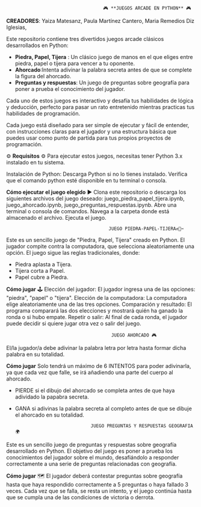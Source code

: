                                         🎮 **JUEGOS ARCADE EN PYTHON** 🎮
**CREADORES**:
Yaiza Matesanz,
Paula Martínez Cantero,
Maria Remedios Diz Iglesias,

Este repositorio contiene tres divertidos juegos arcade clásicos desarrollados en Python:

- **Piedra, Papel, Tijera** : Un clásico juego de manos en el que eliges entre piedra, papel o tijera para vencer a tu oponente.
- **Ahorcado**:Intenta adivinar la palabra secreta antes de que se complete la figura del ahorcado.
- **Preguntas y respuestas**: Un juego de preguntas sobre geografía para poner a prueba el conocimiento del jugador.

Cada uno de estos juegos es interactivo y desafía tus habilidades de lógica y deducción, perfecto para pasar un rato entretenido mientras practicas tus habilidades de programación.

Cada juego está diseñado para ser simple de ejecutar y fácil de entender, con instrucciones claras para el jugador y una estructura básica que puedes usar como punto de partida para tus propios proyectos de programación.

⚙️ **Requisitos** ⚙️
Para ejecutar estos juegos, necesitas tener Python 3.x instalado en tu sistema.

Instalación de Python:
Descarga Python si no lo tienes instalado.
Verifica que el comando python esté disponible en tu terminal o consola.

**Cómo ejecutar el juego elegido** ▶️
Clona este repositorio o descarga los siguientes archivos del juego deseado: juego_piedra_papel_tijera.ipynb, juego_ahorcado.ipynb, juego_preguntas_respuestas.ipynb.
Abre una terminal o consola de comandos.
Navega a la carpeta donde está almacenado el archivo.
Ejecuta el juego.
                                      
                                          JUEGO PIEDRA-PAPEL-TIJERA✊📄✂️

Este es un sencillo juego de "Piedra, Papel, Tijera" creado en Python. El jugador compite contra la computadora, que selecciona aleatoriamente una opción. El juego sigue las reglas tradicionales, donde:

- Piedra aplasta a Tijera.
- Tijera corta a Papel.
- Papel cubre a Piedra.

**Cómo jugar** 🕹️
Elección del jugador: El jugador ingresa una de las opciones: "piedra", "papel" o "tijera".
Elección de la computadora: La computadora elige aleatoriamente una de las tres opciones.
Comparación y resultado: El programa comparará las dos elecciones y mostrará quién ha ganado la ronda o si hubo empate.
Repetir o salir: Al final de cada ronda, el jugador puede decidir si quiere jugar otra vez o salir del juego.

                                           JUEGO AHORCADO 🎮

El/la jugador/a debe adivinar la palabra letra por letra hasta formar dicha palabra en su totalidad.

**Cómo jugar**
Solo tendrá un máximo de 6 INTENTOS para poder adivinarla, ya que cada vez que falle, se irá añadiendo una parte del cuerpo al ahorcado.
- PIERDE si el dibujo del ahorcado se completa antes de que haya adividado la papabra secreta.
- GANA si adivinas la palabra secreta al completo antes de que se dibuje el ahorcado en su totalidad.

                                  JUEGO PREGUNTAS Y RESPUESTAS GEOGRAFIA 🌍
  
Este es un sencillo juego de preguntas y respuestas sobre geografía desarrollado en Python. 
El objetivo del juego es poner a prueba los conocimientos del jugador sobre el mundo, desafiándolo a responder correctamente a una serie de preguntas relacionadas con geografía.

**Cómo jugar** 🗺️
El jugador deberá contestar preguntas sobre geografía hasta que haya respondido correctamente a 5 preguntas o haya fallado 3 veces. 
Cada vez que se falla, se resta un intento, y el juego continúa hasta que se cumpla una de las condiciones de victoria o derrota.










